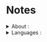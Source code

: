 # Notes

<details>
 <summary>About : </summary>
It's just a folder that I use as a "shortcut" to remember important or useful things, such as :
 <ul>
  <li>Design patterns implementation ;</li>
  <li>APIs implementation ; </li>
  <li>Sorting methods implementations ;</li>
  <li>Search methods implementation ; </li>
 </ul>
</details>

<details>
 <summary>Languages : </summary>
 <br/>
The covered languages and technologies are:
 <br/><br/>
 <!-- #### DOTNET #### -->
<details>
 <summary>.Net and C#</summary>
 <ul>
  <li><a href="https://github.com/BriqueDeckard/Notes/tree/master/DOT_NET/01_DesignPatterns">Design patterns</a></li>
  <li><a href="https://github.com/BriqueDeckard/Notes/tree/master/DOT_NET/02_ProtoDDD">Domain Driven Design implementation</a></li>
  <li><a href="https://github.com/BriqueDeckard/Notes/tree/master/DOT_NET/04_ASPNetCore_Docker_Azure">Asp.Net + Docker + Azure</a></li>
  <li><a href="https://github.com/BriqueDeckard/Notes/tree/master/DOT_NET/05_Microsoft-GetStarted">Microsoft GetStarted</a></li>
  <li><a href="https://github.com/BriqueDeckard/Notes/tree/master/DOT_NET/06_Pipelines-dotnet-core">Azure DevOps Pipelines</a></li>
  <li><a href="https://github.com/BriqueDeckard/Notes/tree/master/DOT_NET/07_%20Searchs">Searchs</a></li>
 </ul>
</details>
 <!-- #### ALGORITHMIQUE #### -->
<details>
 <summary>Algorithmique</summary>
 <ul>
  <li><a href="https://github.com/BriqueDeckard/Notes/tree/master/ALGORITHMIQUE/01_interpreteurLisp">Interpreteur LISP</a></li>
 </ul>
 </details>
 <!-- #### DART #### -->
<details>
 <summary>Dart</summary>
 <ul>
  <li><a href="https://github.com/BriqueDeckard/Notes/tree/master/DART/DART_tutorial-CodeLabs-master">CodeLab</a></li>
 </ul>
</details>
<details>
<summary>Java SE/JEE</summary>
<ul>
 <li><a href="https://github.com/BriqueDeckard/Notes/tree/master/JAVA/01_Areas">Areas calculation</a></li>
 <li><a href="https://github.com/BriqueDeckard/Notes/tree/master/JAVA/02_Arrays">Arrays manipulation</a></li>
 <li><a href="https://github.com/BriqueDeckard/Notes/tree/master/JAVA/03_Chars">Chars manipulation</a></li>
 <li><a href="https://github.com/BriqueDeckard/Notes/tree/master/JAVA/04_Lists">List manipulation</a></li>
 <li><a href="https://github.com/BriqueDeckard/Notes/tree/master/JAVA/05_Loops">Loops</a></li>
 <li><a href="https://github.com/BriqueDeckard/Notes/tree/master/JAVA/06_Numbers">Numbers</a></li>
 <li><a href="https://github.com/BriqueDeckard/Notes/tree/master/JAVA/07_Searchs">Search methods</a></li>
 <li><a href="https://github.com/BriqueDeckard/Notes/tree/master/JAVA/09_Strings">String manipulation</a></li>
 <li><a href="https://github.com/BriqueDeckard/Notes/tree/master/JAVA/10_Immutability">Immutability</a></li>
 <li><a href="https://github.com/BriqueDeckard/Notes/tree/master/JAVA/11_Patterns">Design patterns</a></li>
 </ul>
</details>
 <details>
 <summary>Javascript / Typescript / Node</summary>
 <ul>
  <li><a href="https://github.com/BriqueDeckard/Notes/tree/master/ANGULAR%20and%20NODES/01_ANGULAR_typescript_tour-of-heroes">Tour of heroes</a></li>
  <li><a href="https://github.com/BriqueDeckard/Notes/tree/master/ANGULAR%20and%20NODES/04_ANGULAR_typescript_blogs">Blogging platform</a></li>
  <li><a href="https://github.com/BriqueDeckard/Notes/tree/master/ANGULAR%20and%20NODES/03_ANGULAR_typescript_library">Library management</a></li>
  <li><a href="https://github.com/BriqueDeckard/Notes/tree/master/ANGULAR%20and%20NODES/02_ANGULAR_typescript_bootstrap-tutorial">Bootstrap</a></li>
  <li><a href="https://github.com/BriqueDeckard/Notes/tree/master/ANGULAR%20and%20NODES/05_ANGULAR_TypeScript_OpenClassroom">OpenClassroom Tutorials</a></li>
  <li><a href="https://github.com/BriqueDeckard/Notes/tree/master/ANGULAR%20and%20NODES/06_NODE_API">Node API</a></li>
 </ul>
</details>
<details>
 <summary>Python / Pandas / Jupyter</summary>
 <ul>
  <li><a href="https://github.com/BriqueDeckard/Notes/tree/master/PYTHON/01_LinkedIn_Learning/LinkedIn">LinkedIn Learning</a></li>
  <li><a href="https://github.com/BriqueDeckard/Notes/tree/master/PYTHON/02_myPandasNotes">Pandas 01</a></li>
  <li><a href="https://github.com/BriqueDeckard/Notes/tree/master/PYTHON/04_pandas_exercises">Pandas 02</a></li>
  <li><a href="https://github.com/BriqueDeckard/Notes/tree/master/PYTHON/03_Natural-Language-Processing">NLP</a></li>
 </ul>
</details>
 <details>
  <summary>LISP</summary>
  <ul>
   <li><a href="https://github.com/BriqueDeckard/Notes/tree/master/LISP/LISP_Exercices">Exercises</a></li>
  </ul>
  </details>
 <details>
  <summary>Android / Java / Kotlin </summary>
  <ul>
   <li><a href="https://github.com/BriqueDeckard/Notes/tree/master/ANDROID/ANDROID_KOTLIN_Koin-DDD">DI with Koin </a></li>
   <li><a href="https://github.com/BriqueDeckard/Notes/tree/master/ANDROID/ANDROID_KOTLIN_poc-BuildSrc">Dependencies management with BuildSrc</a></li>
   <li><a href="https://github.com/BriqueDeckard/Notes/tree/master/ANDROID/ANDROID_KOTLIN_poc-modularization">Modularization</a></li>
   <li><a href="https://github.com/BriqueDeckard/Notes/tree/master/ANDROID/Kotlin_poc_Room_relationship">Room-1</a></li>
   <li><a href="https://github.com/BriqueDeckard/Notes/tree/master/ANDROID/ANDROID_KOTLIN_Room-Words">Room-2</a></li>
   <li><a href="https://github.com/BriqueDeckard/Notes/tree/master/ANDROID/Kotlin_poc_database_singleton_inject_dao">Singleton DAO</a></li>
   <li><a href="https://github.com/BriqueDeckard/Notes/tree/master/ANDROID/ANDROID_KOTLIN_poc-RoleGameAssistant">PoCs</a></li>
  </ul>
 </details>
 <details>
  <summary>SQL / PGSQL</summary>
  <ul>
   <li><a href="https://github.com/BriqueDeckard/Notes/tree/master/SQL/PG_GestionVols">SQL queries</a></li>
  </ul>
  </details>
